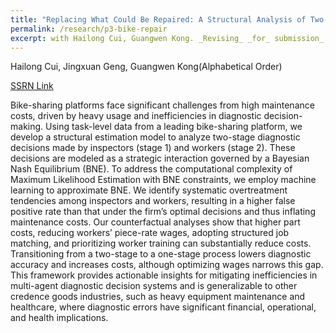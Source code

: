 ```yaml
---
title: "Replacing What Could Be Repaired: A Structural Analysis of Two-Stage Diagnostic Decisions in Managing Shared-Bike Returns"
permalink: /research/p3-bike-repair
excerpt: with Hailong Cui, Guangwen Kong. _Revising_ _for_ submission_ _to_ _Management_ _Science_
---
```


Hailong Cui, Jingxuan Geng, Guangwen Kong(Alphabetical Order)

[SSRN Link](https://papers.ssrn.com/sol3/papers.cfm?abstract_id=5504778)

Bike-sharing platforms face significant challenges from high maintenance costs, driven by heavy usage and inefficiencies in diagnostic decision-making. Using task-level data from a leading bike-sharing platform, we develop a structural estimation model to analyze two-stage diagnostic decisions made by inspectors (stage 1) and workers (stage 2). These decisions are modeled as a strategic interaction governed by a Bayesian Nash Equilibrium (BNE). To address the computational complexity of Maximum Likelihood Estimation with BNE constraints, we employ machine learning to approximate BNE. We identify systematic overtreatment tendencies among inspectors and workers, resulting in a higher false positive rate than that under the firm’s optimal decisions and thus inflating maintenance costs. Our counterfactual analyses show that higher part costs, reducing workers’ piece-rate wages, adopting structured job matching, and prioritizing worker training can substantially reduce costs. Transitioning from a two-stage to a one-stage process lowers diagnostic accuracy and increases costs, although optimizing wages narrows this gap. This framework provides actionable insights for mitigating inefficiencies in multi-agent diagnostic decision systems and is generalizable to other credence goods industries, such as heavy equipment maintenance and healthcare, where diagnostic errors have significant financial, operational, and health implications.

